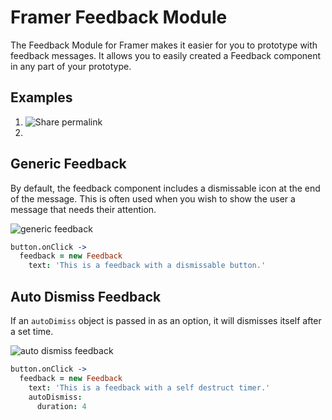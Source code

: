 # Framer Feedback Module
The Feedback Module for Framer makes it easier for you to prototype with feedback messages. It allows you to easily created a Feedback component in any part of your prototype.

## Examples
1. ![Share permalink]()
2.

## Generic Feedback
By default, the feedback component includes a dismissable icon at the end of the message. This is often used when you wish to show the user a message that needs their attention.

![generic feedback](https://media.giphy.com/media/3oFzm0oNwQ9gb1ARcQ/giphy.gif)

```coffee
button.onClick ->
  feedback = new Feedback
    text: 'This is a feedback with a dismissable button.'
```

## Auto Dismiss Feedback
If an `autoDimiss` object is passed in as an option, it will dismisses itself after a set time.

![auto dismiss feedback](https://media.giphy.com/media/3ohc13JxwiMcnnXf0c/giphy.gif)

```coffee
button.onClick ->
  feedback = new Feedback
    text: 'This is a feedback with a self destruct timer.'
    autoDismiss:
      duration: 4
```
